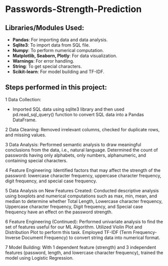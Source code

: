 # Passwords-Strength-Prediction

## **Libraries/Modules Used:**

* **Pandas**: For importing data and data analysis.
* **Sqlite3**: To import data from SQL file.
* **Numpy**: To perform numerical computation.
* **Matplotlib, Seaborn, Plotly**: For data visualization.
* **Warnings**: For error handling.
* **String**: To get special characters.
* **Scikit-learn**: For model building and TF-IDF.

## **Steps performed in this project:**

1 Data Collection:  
- Imported SQL data using sqlite3 library and then used pd.read_sql_query() function to convert SQL data into a Pandas DataFrame.

2 Data Cleaning:
Removed irrelevant columns, checked for duplicate rows, and missing values.

3 Data Analysis:
Performed semantic analysis to draw meaningful conclusions from the data, i.e., natural language. Determined the count of passwords having only alphabets, only numbers, alphanumeric, and containing special characters.

4 Feature Engineering:
Identified factors that may affect the strength of the password: lowercase character frequency, uppercase character frequency, digit frequency, and special case frequency.

5 Data Analysis on New Features Created:
Conducted descriptive analysis using boxplots and numerical computations such as max, min, mean, and median to determine whether Total Length, Lowercase character frequency, Uppercase character frequency, Digit frequency, and Special case frequency have an effect on the password strength.

6 Feature Engineering (Continued):
Performed univariate analysis to find the set of features useful for our ML Algorithm. Utilized Violin Plot and Distribution Plot to perform this task. Employed TF-IDF (Term Frequency-Inverse Document Frequency) to convert string data into numerical format.

7 Model Building:
With 1 dependent feature (strength) and 3 independent features (password, length, and lowercase character frequency), trained the model using Logistic Regression.
